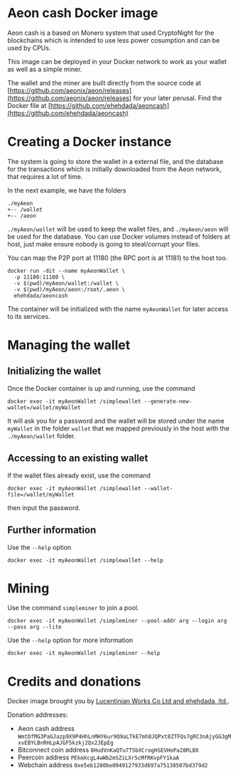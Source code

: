 # Aeon cash Docker image

Aeon cash is a based on Monero system that used CryptoNight for the blockchains which is intended to use less power cosumption and can be used by CPUs.

This image can be deployed in your Docker network to work as your wallet as well as a simple miner.

The wallet and the miner are built directly from the source code at [https://github.com/aeonix/aeon/releases](https://github.com/aeonix/aeon/releases) for your later perusal. Find the Docker file at [https://github.com/ehehdada/aeoncash](https://github.com/ehehdada/aeoncash)

# Creating a Docker instance

The system is going to store the wallet in a external file, and the database for the transactions which is initially downloaded from the Aeon network, that requires a lot of time.

In the next example, we have the folders
```
./myAeon
+-- /wallet
+-- /aeon
```

`./myAeon/wallet` will be used to keep the wallet files, and `./myAeon/aeon` will be used for the database. You can use Docker volumes instead of folders at host, just make ensure nobody is going to steal/corrupt your files.

You can map the P2P port at 11180 (the RPC port is at 11181) to the host too.

```
docker run -dit --name myAeonWallet \
  -p 11180:11180 \
  -v $(pwd)/myAeon/wallet:/wallet \
  -v $(pwd)/myAeon/aeon:/root/.aeon \
  ehehdada/aeoncash
```

The container will be initialized with the name `myAeonWallet` for later access to its services.

# Managing the wallet

## Initializing the wallet

Once the Docker container is up and running, use the command

```
docker exec -it myAeonWallet /simplewallet --generate-new-wallet=/wallet/myWallet
```

It will ask you for a password and the wallet will be stored under the name `myWallet` in the folder `wallet` that we mapped previously in the host with the `./myAeon/wallet` folder.

## Accessing to an existing wallet

If the wallet files already exist, use the command

```
docker exec -it myAeonWallet /simplewallet --wallet-file=/wallet/myWallet
```

then input the password.

## Further information

Use the `--help` option

```
docker exec -it myAeonWallet /simplewallet --help
```

# Mining

Use the command `simpleminer` to join a pool.

```
docker exec -it myAeonWallet /simpleminer --pool-addr arg --login arg --pass arg --lite
```

Use the	`--help` option for more information

```
docker exec -it myAeonWallet /simpleminer --help                
```

# Credits and donations

Docker image brought you by [Lucentinian Works Co Ltd and ehehdada, ltd.](https://www.lucentinian.com).

Donation addresses:
* Aeon cash address `WmtDfMG3PaGJazp9X9P4HhLnMHY6ur9Q9aLTkE7mh8JQPxt8ZTFQs7gRC3nAjyGG3gMxvEBYLBnRHLpAJGF5kzkj2Qx2JEpEg`
* Bitconnect coin address `8HudVnKaQTu7T5bXCrogHSEVHoPa28RLBX`
* Peercoin address `PEkmXcgL4wWb2mSZiLXr5cMfRKvpFY1kaA`
* Webchain address `0xe5eb1280be0949127933d697a75138507bd379d2`
